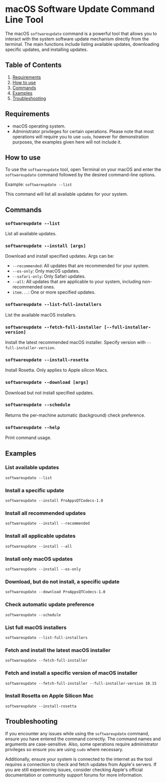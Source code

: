# macOS Software Update Command Line Tool

The macOS `softwareupdate` command is a powerful tool that allows you to interact with the system software update mechanism directly from the terminal. The main functions include listing available updates, downloading specific updates, and installing updates.

## Table of Contents
1. [Requirements](#requirements)
2. [How to use](#how-to-use)
3. [Commands](#commands)
4. [Examples](#examples)
5. [Troubleshooting](#troubleshooting)

## Requirements

* macOS operating system.
* Administrator privileges for certain operations. Please note that most operations will require you to use `sudo`, however for demonstration purposes, the examples given here will not include it.

## How to use

To use the `softwareupdate` tool, open Terminal on your macOS and enter the `softwareupdate` command followed by the desired command-line options.

Example: `softwareupdate --list`

This command will list all available updates for your system.

## Commands

### `softwareupdate --list`
List all available updates.

### `softwareupdate --install [args]`
Download and install specified updates. Args can be:

- `--recommended`: All updates that are recommended for your system.
- `--os-only`: Only macOS updates.
- `--safari-only`: Only Safari updates.
- `--all`: All updates that are applicable to your system, including non-recommended ones.
- `item...`: One or more specified updates.

### `softwareupdate --list-full-installers`
List the available macOS installers.

### `softwareupdate --fetch-full-installer [--full-installer-version]`
Install the latest recommended macOS installer. Specify version with `--full-installer-version`.

### `softwareupdate --install-rosetta`
Install Rosetta. Only applies to Apple silicon Macs.

### `softwareupdate --download [args]`
Download but not install specified updates.

### `softwareupdate --schedule`
Returns the per-machine automatic (background) check preference.

### `softwareupdate --help`
Print command usage.

## Examples

### List available updates

```
softwareupdate --list
```

### Install a specific update

```
softwareupdate --install ProAppsQTCodecs-1.0
```

### Install all recommended updates

```
softwareupdate --install --recommended
```

### Install all applicable updates

```
softwareupdate --install --all
```

### Install only macOS updates

```
softwareupdate --install --os-only
```

### Download, but do not install, a specific update

```
softwareupdate --download ProAppsQTCodecs-1.0
```

### Check automatic update preference

```
softwareupdate --schedule
```

### List full macOS installers

```
softwareupdate --list-full-installers
```

### Fetch and install the latest macOS installer

```
softwareupdate --fetch-full-installer
```

### Fetch and install a specific version of macOS installer

```
softwareupdate --fetch-full-installer --full-installer-version 10.15
```

### Install Rosetta on Apple Silicon Mac

```
softwareupdate --install-rosetta
```

## Troubleshooting

If you encounter any issues while using the `softwareupdate` command, ensure you have entered the command correctly. The command names and arguments are case-sensitive. Also, some operations require administrator privileges so ensure you are using `sudo` where necessary.

Additionally, ensure your system is connected to the internet as the tool requires a connection to check and fetch updates from Apple's servers. If you are still experiencing issues, consider checking Apple's official documentation or community support forums for more information.
